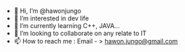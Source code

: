 - 👋 Hi, I’m @hawonjungo
- 👀 I’m interested in dev life
- 🌱 I’m currently learning C++, JAVA...
- 💞️ I’m looking to collaborate on any relate to IT
- 📫 How to reach me : Email - > hawon.jungo@gmail.com

<!---
hawonjungo/hawonjungo is a ✨ special ✨ repository because its `README.md` (this file) appears on your GitHub profile.
You can click the Preview link to take a look at your changes.
--->
